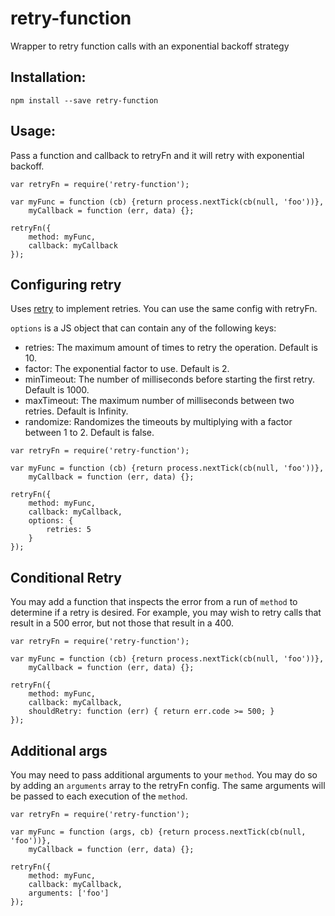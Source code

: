 # retry-function
Wrapper to retry function calls with an exponential backoff strategy

## Installation:
```npm install --save retry-function```

## Usage:
Pass a function and callback to retryFn and it will retry with exponential backoff.
```
var retryFn = require('retry-function');

var myFunc = function (cb) {return process.nextTick(cb(null, 'foo'))},
    myCallback = function (err, data) {};

retryFn({
    method: myFunc,
    callback: myCallback
});
```

## Configuring retry

Uses [retry](https://www.npmjs.com/package/retry) to implement retries. You can use the same config with retryFn.

`options` is a JS object that can contain any of the following keys:

* retries: The maximum amount of times to retry the operation. Default is 10.
* factor: The exponential factor to use. Default is 2.
* minTimeout: The number of milliseconds before starting the first retry. Default is 1000.
* maxTimeout: The maximum number of milliseconds between two retries. Default is Infinity.
* randomize: Randomizes the timeouts by multiplying with a factor between 1 to 2. Default is false.

```
var retryFn = require('retry-function');

var myFunc = function (cb) {return process.nextTick(cb(null, 'foo'))},
    myCallback = function (err, data) {};

retryFn({
    method: myFunc,
    callback: myCallback,
    options: {
        retries: 5
    }
});
```

## Conditional Retry

You may add a function that inspects the error from a run of `method` to determine if a retry is desired. For example, you may wish to retry calls that result in a 500 error, but not those that result in a 400.

```
var retryFn = require('retry-function');

var myFunc = function (cb) {return process.nextTick(cb(null, 'foo'))},
    myCallback = function (err, data) {};

retryFn({
    method: myFunc,
    callback: myCallback,
    shouldRetry: function (err) { return err.code >= 500; }
});
```

## Additional args

You may need to pass additional arguments to your `method`. You may do so by adding an `arguments` array to the retryFn config. The same arguments will be passed to each execution of the `method`.

```
var retryFn = require('retry-function');

var myFunc = function (args, cb) {return process.nextTick(cb(null, 'foo'))},
    myCallback = function (err, data) {};

retryFn({
    method: myFunc,
    callback: myCallback,
    arguments: ['foo']
});
```
